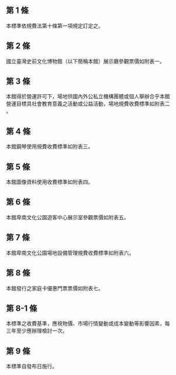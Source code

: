 第 1 條
-------
本標準依規費法第十條第一項規定訂定之。

第 2 條
-------
國立臺灣史前文化博物館（以下簡稱本館）展示廳參觀票價如附表一。

第 3 條
-------
本館得於營運許可下，場地供國內外公私立機構團體或個人舉辦合乎本館  
營運目標具社會教育意義之活動或公益活動，場地規費收費標準如附表二  
。

第 4 條
-------
本館鋼琴使用規費收費標準如附表三。

第 5 條
-------
本館圖像資料使用收費標準如附表四。

第 6 條
-------
本館卑南文化公園遊客中心展示室參觀票價如附表五。

第 7 條
-------
本館卑南文化公園場地設備管理規費收費標準如附表六。

第 8 條
-------
本館發行之家庭卡優惠門票票價如附表七。

第 8-1 條
---------
本標準之收費基準，應視物價、市場行情變動或成本變動等影響因素，每  
三年至少應辦理檢討一次。

第 9 條
-------
本標準自發布日施行。

